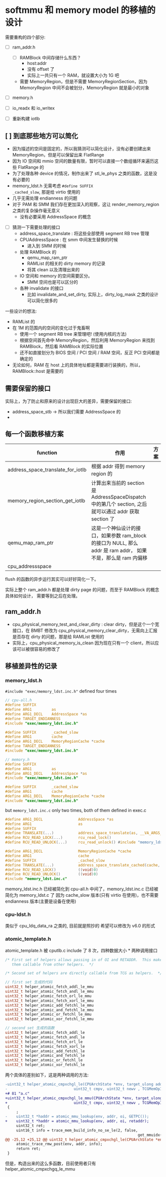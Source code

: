 # softmmu 和 memory model 的移植的设计 

需要重构的四个部分:
- [ ] ram_addr.h
  - [ ] RAMBlock 中间存储什么东西？
      - host:addr
      - 没有 offset 了
      - 实际上一共只有一个 RAM，就设置大小为 1G 吧
  - 需要 MemoryRegion，但是不需要 MemoryRegionSection，因为 MemoryRegion 中间不会被划分，MemoryRegion 就是最小的对象
- [ ] memory.h
- [ ] io_readx 和 io_writex
- [ ] 重新构建 iotlb


## [ ] 到底那些地方可以简化
- 因为描述的空间是固定的，所以我猜测可以简化设计，没有必要创建出来 MemoryRegion，但是可以保留出来 FlatRange
- 因为 IO 空间和 mmio 空间的数量有限，暂时可以直接一个数组循环来遍历这些 FlatRange 的
- 为了处理各种 device 的情况，制作出来了 stl_le_phys 之类的函数，这是没有必要的
- memory_ldst.h 无需考虑 `#define SUFFIX                   _cached_slow`, 那是给 virtio 使用的
- 几乎无需处理 endianness 的问题
- 对于 PAM 和 SMM 我们存在更加深入的观察，这让 render_memory_region 之类的复杂操作毫无意义
  - 没有必要采用 AddressSpace 的概念

- [ ] 猜测一下需要处理的接口
    - address_space_translate : 将这些全部使用 segment RB tree 管理
    - CPUAddressSpace : 在 smm 中间发生替换的时候
      - 进入到 SMM 的时候
    - 处理 RAMBlock 的
        - qemu_map_ram_ptr
        - RAMList 的相关的 dirty memory 的记录
        - 将其 clean 以及清理出来的
    - IO 空间和 memory 的空间需要区分。
        - SMM 空间也是可以区分的
    - 各种 invalidate 的接口
        - 比如 invalidate_and_set_dirty, 实际上，dirty_log_mask 之类的设计可以简化很多的


一些设计的想法:
- RAMList 的
- 在 1M 的范围内的空间的变化过于鬼畜啊
  - 使用一个 segment RB tree 来管理吧! (使用内核的方法)
  - 根据空间首先命中 MemoryRegion，然后利用 MemoryRegion 来找到 RAMBlock，然后看 RAMBlock 的实际位置
  - 还不如直接划分为 BIOS 空间 / PCI 空间 / RAM 空间，反正 PCI 空间都是确定的
- 无论如何，RAM 在 host 上的具体地址都是需要进行装换的，所以，RAMBlock::host 是需要的

## 需要保留的接口
实际上，为了防止和原来的设计出现巨大的差异，需要保留的接口:
- address_space_stb -> 所以我们需要 AddressSpace 的
- 


## 每一个函数移植方案
| function                          | 作用                                                                                                          | 方案 |
|-----------------------------------|---------------------------------------------------------------------------------------------------------------|------|
| address_space_translate_for_iotlb | 根据 addr 得到 memory region 的                                                                               |      |
| memory_region_section_get_iotlb   | 计算出来当前的 section 是 AddressSpaceDispatch 中的第几个 section, 之后就可以通过 addr 获取 section 了        |      |
| qemu_map_ram_ptr                  | 这是一个神仙设计的接口，如果参数 ram_block 的接口为 NULL, 那么 addr 是 ram addr， 如果不是，那么是 ram 内偏移 |      |
| cpu_addressspace |

flush 的函数的异步运行其实可以好好简化一下。

实际上整个 ram_addr.h 都是处理 dirty page 的问题，而至于 RAMBlock 的概念具体如何设计，
需要等到之后在处理。

## ram_addr.h
- cpu_physical_memory_test_and_clear_dirty : clear dirty，但是这个一个宽接口，在 BMBT 修改为 cpu_physical_memory_clear_dirty，无需向上汇报是否存在 dirty 的问题，那是给 RAMList 使用的
- 实际上，cpu_physical_memory_is_clean 因为现在只有一个 client，所以应该可以被很容易的修改了

## 移植差异性的记录
### memory_ldst.h
`#include "exec/memory_ldst.inc.h"` defined four times

```c
// cpu-all.h
#define SUFFIX
#define ARG1         as
#define ARG1_DECL    AddressSpace *as
#define TARGET_ENDIANNESS
#include "exec/memory_ldst.inc.h"

#define SUFFIX       _cached_slow
#define ARG1         cache
#define ARG1_DECL    MemoryRegionCache *cache
#define TARGET_ENDIANNESS
#include "exec/memory_ldst.inc.h"
```

```c
// memory.h
#define SUFFIX
#define ARG1         as
#define ARG1_DECL    AddressSpace *as
#include "exec/memory_ldst.inc.h"

#define SUFFIX       _cached_slow
#define ARG1         cache
#define ARG1_DECL    MemoryRegionCache *cache
#include "exec/memory_ldst.inc.h"
```
but `memory_ldst.inc.c` only two times, both of them defined in exec.c
```c
#define ARG1_DECL                AddressSpace *as
#define ARG1                     as
#define SUFFIX
#define TRANSLATE(...)           address_space_translate(as, __VA_ARGS__)
#define RCU_READ_LOCK(...)       rcu_read_lock()
#define RCU_READ_UNLOCK(...)     rcu_read_unlock() #include "memory_ldst.inc.c"
```
```c
#define ARG1_DECL                MemoryRegionCache *cache
#define ARG1                     cache
#define SUFFIX                   _cached_slow
#define TRANSLATE(...)           address_space_translate_cached(cache, __VA_ARGS__)
#define RCU_READ_LOCK()          ((void)0)
#define RCU_READ_UNLOCK()        ((void)0)
#include "memory_ldst.inc.c"
```
memory_ldst.inc.h 已经被简化到 cpu-all.h 中间了，memory_ldst.inc.c 已经被简化为 memory_ldst.c 了
因为 cache_slow 版本(只有 virtio 在使用)，也不需要 endianness 版本(主要是设备在使用)

### cpu-ldst.h
类似于 cpu_ldq_data_ra 之类的, 目前就是照抄的
希望可以修改为 v6.0 的形式

### atomic_template.h
atomic_template.h 被 cputlb.c include 了 8 次，四种数据大小 * 两种调用接口

```c
/* First set of helpers allows passing in of OI and RETADDR.  This makes
   them callable from other helpers.  */

/* Second set of helpers are directly callable from TCG as helpers.  */
```


```c
// first set 生成的代码
uint32_t helper_atomic_fetch_addl_le_mmu
uint32_t helper_atomic_fetch_andl_le_mmu
uint32_t helper_atomic_fetch_orl_le_mmu
uint32_t helper_atomic_fetch_xorl_le_mmu
uint32_t helper_atomic_add_fetchl_le_mmu
uint32_t helper_atomic_and_fetchl_le_mmu
uint32_t helper_atomic_or_fetchl_le_mmu
uint32_t helper_atomic_xor_fetchl_le_mmu

// second set 生成的函数
uint32_t helper_atomic_fetch_addl_le
uint32_t helper_atomic_fetch_andl_le
uint32_t helper_atomic_fetch_orl_le
uint32_t helper_atomic_fetch_xorl_le
uint32_t helper_atomic_add_fetchl_le
uint32_t helper_atomic_and_fetchl_le
uint32_t helper_atomic_or_fetchl_le
uint32_t helper_atomic_xor_fetchl_le
```

两个具体的差别如下，这是两种调用的方法:
```diff
-uint32_t helper_atomic_cmpxchgl_le(CPUArchState *env, target_ulong addr,
-                              uint32_t cmpv, uint32_t newv , TCGMemOpIdx oi)
+# 81 "a.c"
+uint32_t helper_atomic_cmpxchgl_le_mmu(CPUArchState *env, target_ulong addr,
+                              uint32_t cmpv, uint32_t newv , TCGMemOpIdx oi, uintptr_t retaddr)
 {
     ;
-    uint32_t *haddr = atomic_mmu_lookup(env, addr, oi, GETPC());
+    uint32_t *haddr = atomic_mmu_lookup(env, addr, oi, retaddr);
     uint32_t ret;
     uint16_t info = trace_mem_build_info_no_se_le(2, false,
                                                            get_mmuidx(oi));
@@ -25,12 +25,12 @@ uint32_t helper_atomic_cmpxchgl_le(CPUArchState *env, target_ulong addr,
     atomic_trace_rmw_post(env, addr, info);
     return ret;
 }
```

但是，构造出来的这么多函数，目前使用者只有 helper_atomic_cmpxchgq_le_mmu
